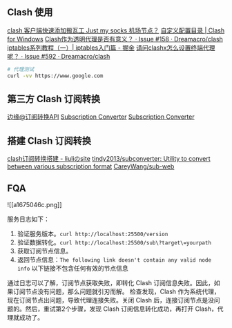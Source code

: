 ## Clash 使用

[clash 客户端快速添加搬瓦工 Just my socks 机场节点？](https://www.jamesdailylife.com/just-my-socks-clash)
[自定义配置目录 | Clash for Windows](https://docs.cfw.lbyczf.com/contents/profilespath.html#%E7%89%88%E6%9C%AC%E8%A6%81%E6%B1%82)
[Clash作为透明代理是否有意义？ · Issue #158 · Dreamacro/clash](https://github.com/Dreamacro/clash/issues/158)
[iptables系列教程（一）| iptables入门篇 - 掘金](https://juejin.cn/post/6844904155153170440)
[请问clashx怎么设置终端代理呢？ · Issue #592 · Dreamacro/clash](https://github.com/Dreamacro/clash/issues/592)

```bash
# 代理测试
curl -vv https://www.google.com
```

## 第三方 Clash 订阅转换

[边缘@订阅转换API](https://bianyuan.xyz/)
[Subscription Converter](https://sub-web.netlify.app/)
[Subscription Converter](https://clash.back2me.cn/)

## 搭建 Clash 订阅转换

[clash订阅转换搭建 - liuliのsite](https://back2me.cn/skills/clash.html)
[tindy2013/subconverter: Utility to convert between various subscription format](https://github.com/tindy2013/subconverter)
[CareyWang/sub-web](https://github.com/CareyWang/sub-web#Docker)

## FQA

![[a1675046c.png]]

服务日志如下：

1. 验证服务版本。`curl http://localhost:25500/version`
2. 验证数据转化。`curl http://localhost:25500/sub\?target\=yourpath`
3. 获取订阅节点信息。
4. 返回节点信息：`The following link doesn't contain any valid node info` 以下链接不包含任何有效的节点信息

通过日志可以了解，订阅节点获取失败，即转化 Clash 订阅信息失败。因此，如果订阅节点没有问题，那么问题就引刃而解。
检查发现，Clash 作为系统代理，现在订阅节点出问题，导致代理连接失败。关闭 Clash 后，连接订阅节点是没问题的。然后，重试第2个步骤，发现 Clash 订阅信息转化成功，再打开 Clash，代理就成功了。